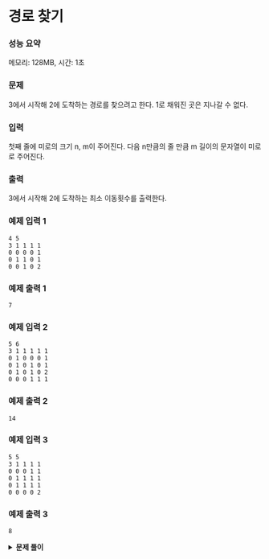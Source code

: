 # 경로 찾기

### 성능 요약

메모리: 128MB, 시간: 1초

### 문제

3에서 시작해 2에 도착하는 경로를 찾으려고 한다. 1로 채워진 곳은 지나갈 수 없다.

### 입력

첫째 줄에 미로의 크기 n, m이 주어진다.
다음 n만큼의 줄 만큼 m 길이의 문자열이 미로로 주어진다.

### 출력

3에서 시작해 2에 도착하는 최소 이동횟수를 출력한다.

### 예제 입력 1

```
4 5
3 1 1 1 1
0 0 0 0 1
0 1 1 0 1
0 0 1 0 2
```

### 예제 출력 1

```
7
```

### 예제 입력 2

```
5 6
3 1 1 1 1 1
0 1 0 0 0 1
0 1 0 1 0 1
0 1 0 1 0 2
0 0 0 1 1 1
```

### 예제 출력 2

```
14
```

### 예제 입력 3

```
5 5
3 1 1 1 1
0 0 0 1 1
0 1 1 1 1
0 1 1 1 1
0 0 0 0 2
```

### 예제 출력 3

```
8
```

<details><summary><b>문제 풀이</b></summary>
<div markdown="1">

DFS 방식과 BFS 방식으로 문제를 풀이해보려고 한다. 우선 두 방식 다 입력받는 것은 같다.

```js
const [n, m, ...input] = require("fs")
  .readFileSync("./input3.txt")
  .toString()
  .trim()
  .split(/\s/)
  .map((v) => +v);

function Solution(n, m, input) {
  // 입력받은 값으로 이차원 배열의 맵 그리기
  const map = new Array(n)
    .fill()
    .map((_, row) => new Array(m).fill().map((_, col) => input[col + row * m]));

  // 방향 설정 - 우, 하, 좌, 상
  const DR = [0, 1, 0, -1];
  const DC = [1, 0, -1, 0];

  // 배열의 인덱스에 방문했음을 나타내줄 배열
  const visited = Array.from(Array(n), () => Array(m).fill(0));

  // dfs 혹은 bfs 함수로 최소 이동거리를 구하는 함수 구현...
}

Solution(n, m, input);
```

우선 입력을 받고, 그것을 토대로 `map`을 그려준다. 그리고 방향을 변경해줄 `DR`, `DC`를 설정해주고, 방문 표시를 나타낼 `visited` 배열을 만들어준다.

#### DFS 구현

```js
const dfs = (r, c, depth) => {
    if (map[r][c] === 2) {
      console.log(depth);
      return;
    }

    visited[r][c] = 1;
    map[r][c] = 10;

    for (let i = 0; i < 4; i++) {
      let nr = r + DR[i];
      let nc = c + DC[i];

      if (
        nr < n &&
        nc < m &&
        nr >= 0 &&
        nc >= 0 &&
        !visited[nr][nc] &&
        map[nr][nc] !== 1
      ) {
        dfs(nr, nc, depth + 1);
      }
    }
  };

  dfs(0, 0, 0);
}
```

#### DFS 풀이

- 깊이 우선 탐색 방식으로 구현하기 위해서는 **재귀함수**를 사용한다.
- 재귀함수는 `return` 조건에 도달해도 **이전 함수로 돌아가서 다시 함수를 실행하므로 `visited` 배열로 방문처리를 해줘야 한다**.

```js
const dfs = (r, c, depth) => {
  // ...
  visited[r][c] = 1;
  // ...
};
```

- `map`에서는 지나간 곳에 **10**을 통해 경로를 표시한다. (확인하기 위해, 아무 숫자나 상관 없다.)

```js
const dfs = (r, c, depth) => {
  // ...
  map[r][c] = 10;
  // ...
};
```

- 각 인덱스에 도착할 때마다 네 방향에 대해 갈 수 있는 곳인지 탐색해줘야 하므로 `dfs` 함수가 실행될 때마다, 네 방향에 대해 반복문을 실행한다.

```js
for (let i = 0; i < 4; i++) {
  // ...
}
```

- 반복문 안에서 각 방향의 다음 칸이 갈 수 있는 곳인지 확인하기 위해 `nr`, `nc` 설정

```js
for (let i = 0; i < 4; i++) {
  // i값이 변화하면서 각 네 방향에 대해 체크
  let nr = r + DR[i];
  let nc = c + DC[i];
  // ...
}
```

- map의 경계를 지나진 않는지, 이미 방문한 곳이 아닌지, 갈수 있는 곳인지 체크하는 조건을 체크하고, 통과한다면 재귀함수 실행

```js
for (let i = 0; i < 4; i++) {
  let nr = r + DR[i];
  let nc = c + DC[i];

  if (
    // 경계 체크
    nr < n &&
    nc < m &&
    nr >= 0 &&
    nc >= 0 &&
    // 방문한 곳인지 체크, 1이라면 방문한 곳
    !visited[nr][nc] &&
    // 갈 수 있는 곳인지 체크, 1이면 지나갈 수 없음
    map[nr][nc] !== 1
  ) {
    // 조건에 부합한다면 재귀함수 실행
    dfs(nr, nc, depth + 1);
  }
}
```

- 이동 횟수를 표시하는 depth를 매개변수로 넘기고, 재귀함수를 실행할 때마다 depth 증가시키기. 만약 `depth + 1`이 아니라 `depth++`이라면 depth가 증가되지 못한채 전달 되므로 `depth + 1`로 전달.

```js
dfs(nr, nc, depth + 1);
```

- **2**에 도착한다면 `depth`를 출력하고 `return`

```js
if (map[r][c] === 2) {
  console.log(depth);
  return;
}
```

</div>
</details>
